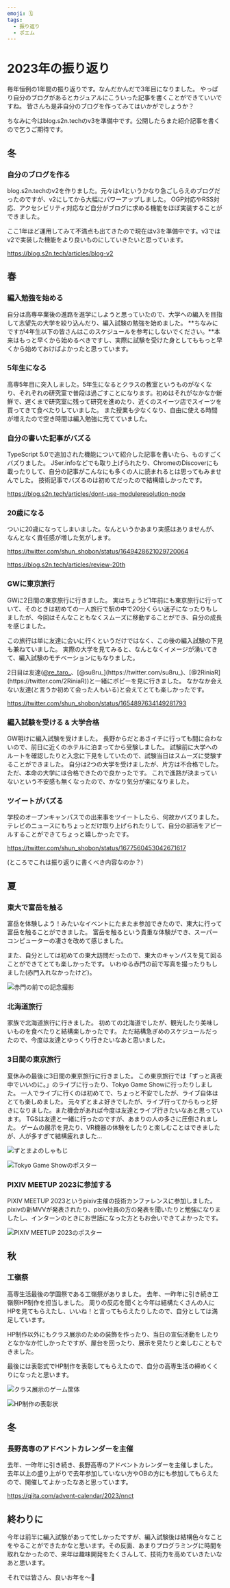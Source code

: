```yaml
---
emoji: 🗓
tags:
  - 振り返り
  - ポエム
---
```


# 2023年の振り返り

毎年恒例の1年間の振り返りです。なんだかんだで3年目になりました。
やっぱり自分のブログがあるとカジュアルにこういった記事を書くことができていいですね。
皆さんも是非自分のブログを作ってみてはいかがでしょうか？

ちなみに今はblog.s2n.techのv3を準備中です。公開したらまた紹介記事を書くので乞うご期待です。

## 冬

### 自分のブログを作る

blog.s2n.techのv2を作りました。元々はv1というかなり急ごしらえのブログだったのですが、v2にしてから大幅にパワーアップしました。
OGP対応やRSS対応、アクセシビリティ対応など自分がブログに求める機能をほぼ実装することができました。

ここ1年ほど運用してみて不満点も出てきたので現在はv3を準備中です。v3ではv2で実装した機能をより良いものにしていきたいと思っています。

https://blog.s2n.tech/articles/blog-v2

## 春

### 編入勉強を始める

自分は高専卒業後の進路を進学にしようと思っていたので、大学への編入を目指して志望先の大学を絞り込んだり、編入試験の勉強を始めました。
**ちなみにですが4年生以下の皆さんはこのスケジュールを参考にしないでください。**本来はもっと早くから始めるべきですし、実際に試験を受けた身としてももっと早くから始めておけばよかったと思っています。

### 5年生になる

高専5年目に突入しました。5年生になるとクラスの教室というものがなくなり、それぞれの研究室で普段は過ごすことになります。初めはそれがなかなか新鮮で、遅くまで研究室に残って研究を進めたり、近くのスイーツ店でスイーツを買ってきて食べたりしていました。
また授業も少なくなり、自由に使える時間が増えたので空き時間は編入勉強に充てていました。

### 自分の書いた記事がバズる

TypeScript 5.0で追加された機能について紹介した記事を書いたら、ものすごくバズりました。
JSer.infoなどでも取り上げられたり、ChromeのDiscoverにも載ったりして、自分の記事がこんなにも多くの人に読まれるとは思ってもみませんでした。
技術記事でバズるのは初めてだったので結構嬉しかったです。

https://blog.s2n.tech/articles/dont-use-moduleresolution-node

### 20歳になる

ついに20歳になってしまいました。なんというかあまり実感はありませんが、なんとなく責任感が増した気がします。

https://twitter.com/shun_shobon/status/1649428621029720064

https://blog.s2n.tech/articles/review-20th

### GWに東京旅行

GWに2日間の東京旅行に行きました。
実はちょうど1年前にも東京旅行に行っていて、そのときは初めての一人旅行で駅の中で20分くらい迷子になったりもしましたが、今回はそんなこともなくスムーズに移動することができ、自分の成長を感じました。

この旅行は単に友達に会いに行くというだけではなく、この後の編入試験の下見も兼ねていました。
実際の大学を見てみると、なんとなくイメージが湧いてきて、編入試験のモチベーションにもなりました。

2日目は友達([@re_taro_](https://twitter.com/re_taro_)、[@su8ru_](https://twitter.com/su8ru_)、[@2RiniaR](https://twitter.com/2RiniaR))と一緒にポピーを見に行きました。
なかなか会えない友達(と言うか初めて会った人もいる)と会えてとても楽しかったです。

https://twitter.com/shun_shobon/status/1654897634149281793

### 編入試験を受ける & 大学合格

GW明けに編入試験を受けました。
長野からだとあさイチに行っても間に合わないので、前日に近くのホテルに泊まってから受験しました。
試験前に大学へのルートを確認したりと入念に下見をしていたので、試験当日はスムーズに受験することができました。
自分は2つの大学を受けましたが、片方は不合格でした。
ただ、本命の大学には合格できたので良かったです。
これで進路が決まっていないという不安感も無くなったので、かなり気分が楽になりました。

### ツイートがバズる

学校のオープンキャンパスでの出来事をツイートしたら、何故かバズりました。
テレビのニュースにもちょっとだけ取り上げられたりして、自分の部活をアピールすることができてちょっと嬉しかったです。

https://twitter.com/shun_shobon/status/1677560453042671617

(ところでこれは振り返りに書くべき内容なのか？)

## 夏

### 東大で富岳を触る

富岳を体験しよう！みたいなイベントにたまたま参加できたので、東大に行って富岳を触ることができました。
富岳を触るという貴重な体験ができ、スーパーコンピューターの凄さを改めて感じました。

また、自分としては初めての東大訪問だったので、東大のキャンパスを見て回ることができてとても楽しかったです。
いわゆる赤門の前で写真を撮ったりもしました(赤門入れなかったけど)。

![赤門の前での記念撮影](赤門.jpeg)

### 北海道旅行

家族で北海道旅行に行きました。
初めての北海道でしたが、観光したり美味しいものを食べたりと結構楽しかったです。
ただ結構急ぎめのスケジュールだったので、今度は友達とゆっくり行きたいなあと思いました。

### 3日間の東京旅行

夏休みの最後に3日間の東京旅行に行きました。
この東京旅行では「ずっと真夜中でいいのに。」のライブに行ったり、Tokyo Game Showに行ったりしました。
一人でライブに行くのは初めてで、ちょっと不安でしたが、ライブ自体はとても楽しめました。
元々ずとまよ好きでしたが、ライブ行ってからもっと好きになりました。また機会があれば今度は友達とライブ行きたいなあと思っています。
TGSは友達と一緒に行ったのですが、あまりの人の多さに圧倒されました。
ゲームの展示を見たり、VR機器の体験をしたりと楽しむことはできましたが、人が多すぎて結構疲れました…

![ずとまよのしゃもじ](ずとまよしゃもじ.jpeg)

![Tokyo Game Showのポスター](TGS.jpeg)

### PIXIV MEETUP 2023に参加する

PIXIV MEETUP 2023というpixiv主催の技術カンファレンスに参加しました。
pixivの新MVVが発表されたり、pixiv社員の方の発表を聞いたりと勉強になりましたし、インターンのときにお世話になった方ともお会いできてよかったです。

![PIXIV MEETUP 2023のポスター](pixivmeetup.jpeg)

## 秋

### 工嶺祭

高専生活最後の学園祭である工嶺祭がありました。
去年、一昨年に引き続き工嶺祭HP制作を担当しました。
周りの反応を聞くと今年は結構たくさんの人にHPを見てもらえたし、いいね！と言ってもらえたりしたので、自分としては満足しています。

HP制作以外にもクラス展示のための装飾を作ったり、当日の宣伝活動をしたりとなかなか忙しかったですが、屋台を回ったり、展示を見たりと楽しむこともできました。

最後には表彰式でHP制作を表彰してもらえたので、自分の高専生活の締めくくりになったと思います。

![クラス展示のゲーム筐体](クラス展示.jpeg)

![HP制作の表彰状](表彰状.jpeg)

## 冬

### 長野高専のアドベントカレンダーを主催

去年、一昨年に引き続き、長野高専のアドベントカレンダーを主催しました。
去年以上の盛り上がりで去年参加していない方やOBの方にも参加してもらえたので、開催してよかったなあと思っています。

https://qiita.com/advent-calendar/2023/nnct

## 終わりに

今年は前半に編入試験があって忙しかったですが、編入試験後は結構色々なことをやることができたかなと思います。その反面、あまりプログラミングに時間を取れなかったので、来年は趣味開発をたくさんして、技術力を高めていきたいなあと思います。

それでは皆さん、良いお年を〜👋
